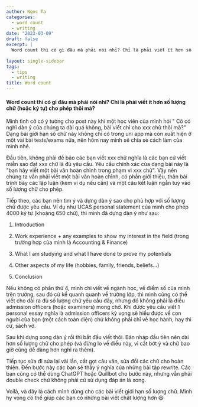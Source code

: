 ```yaml
---
author: Ngọc Tạ
categories:
  - word count
  - writing
date: "2023-03-09"
draft: false 
excerpt: | 
  Word count thì có gì đâu mà phải nói nhỉ? Chỉ là phải viết ít hơn số lượng chữ (hoặc ký tự) cho phép thôi mà?
  
layout: single-sidebar
tags:
  - tips
  - writing
title: Word count
---
```


#### Word count thì có gì đâu mà phải nói nhỉ? Chỉ là phải viết ít hơn số lượng chữ (hoặc ký tự) cho phép thôi mà?

Mình tình cờ có ý tưởng cho post này khi một học viên của mình hỏi \" Cô có nghĩ dàn ý của chúng ta dài quá không, bài viết chỉ cho xxx chữ thôi mà?\"
Dạng bài giới hạn số chữ này không chỉ có trong uni app mà còn xuất hiện ở một vài bài tests/exams nữa, nên hôm nay mình sẽ chia sẻ cách làm của mình nhé. 

  
Đầu tiên, không phải đề bảo các bạn viết xxx chữ nghĩa là các bạn cứ viết miễn sao đạt xxx chữ là đủ yêu cầu.
Yêu cầu chính xác của dạng bài này là \"bạn hãy viết một bài văn hoàn chỉnh trong phạm vi xxx chữ". Vậy nên chúng ta vẫn phải viết một bài văn hoàn chỉnh, có phần giới thiệu, thân bài trình bày các lập luận (kèm ví dụ nếu cần) và một câu kết luận ngắn tuỳ vào số lượng chữ cho phép.

Tiếp theo, các bạn nên tìm ý và dựng dàn ý sao cho phù hợp với số lượng chữ được yêu cầu.
Ví dụ như UCAS personal statement của mình cho phép 4000 ký tự (khoảng 650 chữ), thì mình đã dựng dàn ý như sau:

1.  Introduction

2.  Work experience + any examples to show my interest in the field (trong trường hợp của mình là Accounting & Finance)

3.  What I am studying and what I have done to prove my potentials

4.  Other aspects of my life (hobbies, family, friends, beliefs...)

5.  Conclusion

Nếu không có phần thứ 4, mình chỉ viết về ngành học, về điểm số của mình trên trường, sau đó cứ kể quanh quanh về trường lớp, thì mình cũng có thể viết cho dài ra đủ số lượng chữ yêu cầu đấy, nhưng đó không phải là điều admission officers (hoặc examiners) mong chờ.
Khi được yêu cầu viết 1 personal essay nghĩa là admission officers kỳ vọng sẽ hiểu được về con người của bạn (một cách toàn diện) chứ không phải chỉ về học hành, hay thi cử, sách vở.

Sau khi dựng xong dàn ý rồi thì bắt đầu viết thôi.
Bản nháp đầu tiên nên dài hơn số lượng chữ cho phép (và đừng lo về điều này, vì cắt bớt ý và chữ bao giờ cũng dễ dàng hơn nghĩ ra thêm).  

Tiếp tục sửa đi sửa lại vài lần, cắt gọt câu văn, sửa đổi các chữ cho hoàn thiện.
Đến bước này các bạn sẽ thấy ý nghĩa của những bài tập rewrite.
Các bạn cũng có thể dùng ChatGPT hoặc Quillbot cho bước này, nhưng vẫn phải double check chứ không phải cứ sử dụng đáp án là xong.

Voilà, và đây là cách mình dùng cho các bài viết giới hạn số lượng chữ.
Mình hy vọng có thể giúp các bạn có những bài viết chất lượng hơn :smiley:

  
